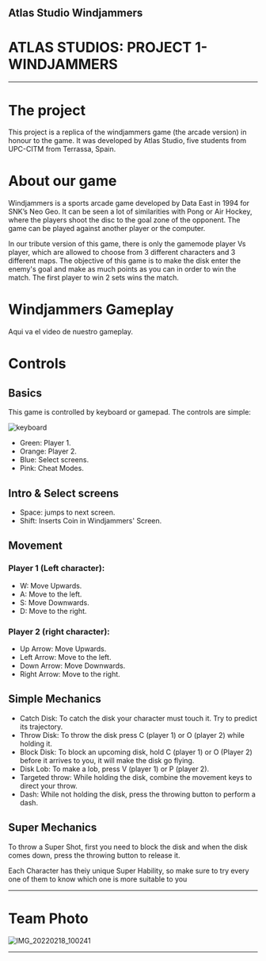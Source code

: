 ## Atlas Studio Windjammers

# ATLAS STUDIOS: PROJECT 1- WINDJAMMERS

***

# The project

This project is a replica of the windjammers game (the arcade version) in honour to the game.
It was developed by Atlas Studio, five students from UPC-CITM from Terrassa, Spain.

# About our game

Windjammers is a sports arcade game developed by Data East in 1994 for SNK’s Neo Geo. It can be seen a lot of similarities with Pong or Air Hockey, where the players shoot the disc to the goal zone of the opponent. The game can be played against another player or the computer.

In our tribute version of this game, there is only the gamemode player Vs player, which are allowed to choose from 3 different characters and 3 different maps. 
The objective of this game is to make the disk enter the enemy's goal and make as much points as you can in order to win the match. The first player to win 2 sets wins the match.

# Windjammers Gameplay

Aqui va el video de nuestro gameplay.

# **Controls**

## Basics

This game is controlled by keyboard or gamepad. 
The controls are simple: 

![keyboard](https://user-images.githubusercontent.com/99905953/172162742-4661ccd0-ffc4-4edd-9ca4-1c199184c055.png)

- Green: Player 1.
- Orange: Player 2.
- Blue: Select screens.
- Pink: Cheat Modes.

## Intro & Select screens

- Space: jumps to next screen.
- Shift: Inserts Coin in Windjammers' Screen.

## Movement

### Player 1 (Left character):
- W: Move Upwards.
- A: Move to the left.
- S: Move Downwards.
- D: Move to the right.

### Player 2 (right character):
- Up Arrow: Move Upwards.
- Left Arrow: Move to the left.
- Down Arrow: Move Downwards.
- Right Arrow: Move to the right.




## Simple Mechanics

- Catch Disk: To catch the disk your character must touch it. Try to predict its trajectory.
- Throw Disk: To throw the disk press C (player 1) or O (player 2) while holding it.
- Block Disk: To block an upcoming disk, hold C (player 1) or O (Player 2) before it arrives to you, it will make the disk go flying.
- Disk Lob: To make a lob, press V (player 1) or P (player 2).
- Targeted throw: While holding the disk, combine the movement keys to direct your throw.
- Dash: While not holding the disk, press the throwing button to perform a dash.


   
## Super Mechanics

To throw a Super Shot, first you need to block the disk and when the disk comes down, press the throwing button to release it.

Each Character has theiy unique Super Hability, so make sure to try every one of them to know which one is more suitable to you

***

# Team Photo
![IMG_20220218_100241](https://user-images.githubusercontent.com/99949891/156900215-e9541ebc-0f53-4dd9-9dad-71796c68718a.jpg)

***

